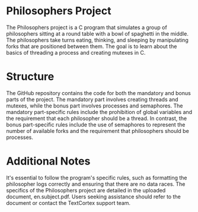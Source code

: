 # Philosophers Project
The Philosophers project is a C program that simulates a group of philosophers sitting at a round table with a bowl of spaghetti in the middle. The philosophers take turns eating, thinking, and sleeping by manipulating forks that are positioned between them. The goal is to learn about the basics of threading a process and creating mutexes in C.

# Structure
The GitHub repository contains the code for both the mandatory and bonus parts of the project. The mandatory part involves creating threads and mutexes, while the bonus part involves processes and semaphores. The mandatory part-specific rules include the prohibition of global variables and the requirement that each philosopher should be a thread. In contrast, the bonus part-specific rules include the use of semaphores to represent the number of available forks and the requirement that philosophers should be processes.

# Additional Notes
It's essential to follow the program's specific rules, such as formatting the philosopher logs correctly and ensuring that there are no data races. The specifics of the Philosophers project are detailed in the uploaded document, en.subject.pdf. Users seeking assistance should refer to the document or contact the TextCortex support team.
